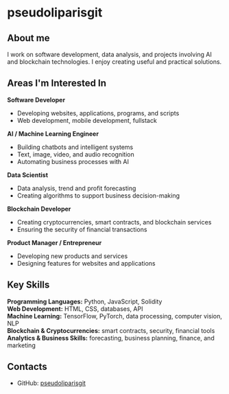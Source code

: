 # pseudoliparisgit



## About me

I work on software development, data analysis, and projects involving AI and blockchain technologies. I enjoy creating useful and practical solutions.  



## Areas I'm Interested In

**Software Developer**  
- Developing websites, applications, programs, and scripts  
- Web development, mobile development, fullstack  

**AI / Machine Learning Engineer**  
- Building chatbots and intelligent systems  
- Text, image, video, and audio recognition  
- Automating business processes with AI  

**Data Scientist**  
- Data analysis, trend and profit forecasting  
- Creating algorithms to support business decision-making  

**Blockchain Developer**  
- Creating cryptocurrencies, smart contracts, and blockchain services  
- Ensuring the security of financial transactions  

**Product Manager / Entrepreneur**  
- Developing new products and services  
- Designing features for websites and applications  



## Key Skills

**Programming Languages:** Python, JavaScript, Solidity  
**Web Development:** HTML, CSS, databases, API  
**Machine Learning:** TensorFlow, PyTorch, data processing, computer vision, NLP  
**Blockchain & Cryptocurrencies:** smart contracts, security, financial tools  
**Analytics & Business Skills:** forecasting, business planning, finance, and marketing  



## Contacts
- GitHub: [pseudoliparisgit](https://github.com/pseudoliparisgit)  
